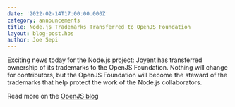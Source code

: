 ```yaml
---
date: '2022-02-14T17:00:00.000Z'
category: announcements
title: Node.js Trademarks Transferred to OpenJS Foundation
layout: blog-post.hbs
author: Joe Sepi
---
```


Exciting news today for the Node.js project: Joyent has transferred ownership of its trademarks to the OpenJS Foundation. Nothing will change for contributors, but the OpenJS Foundation will become the steward of the trademarks that help protect the work of the Node.js collaborators.

Read more on the [OpenJS blog](https://openjsf.org/blog/2022/02/14/node-js-trademarks-transferred-to-openjs-foundation/)
